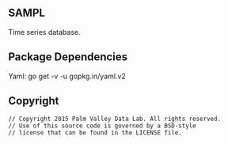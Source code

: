 ## SAMPL

Time series database.


## Package Dependencies

Yaml:
go get -v -u gopkg.in/yaml.v2


## Copyright

```
// Copyright 2015 Palm Valley Data Lab. All rights reserved.
// Use of this source code is governed by a BSD-style
// license that can be found in the LICENSE file.
```
